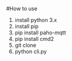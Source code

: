 #How to use
1. install python 3.x
2. install pip
3. pip install paho-mqtt
4. pip install cmd2
5. git clone 
6. python cli.py 